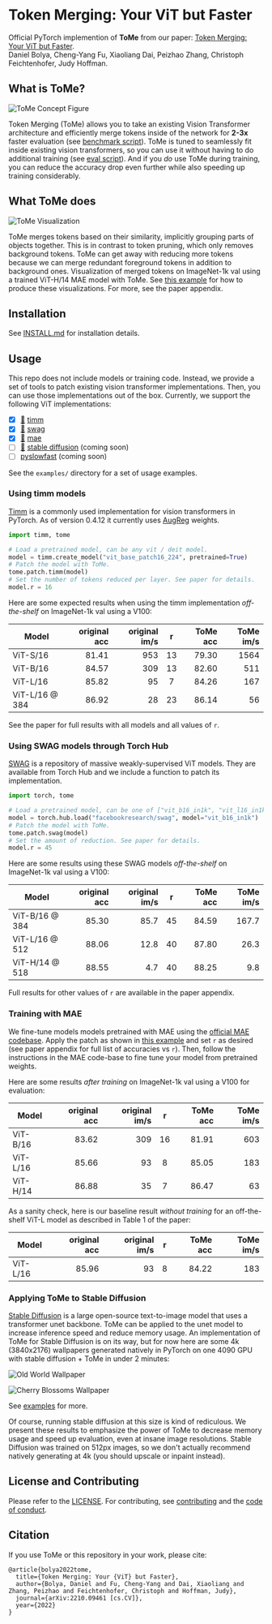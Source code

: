 # Token Merging: Your ViT but Faster

Official PyTorch implemention of **ToMe** from our paper: [Token Merging: Your ViT but Faster](https://arxiv.org/abs/2210.09461).  
Daniel Bolya, Cheng-Yang Fu, Xiaoliang Dai, Peizhao Zhang, Christoph Feichtenhofer, Judy Hoffman.

## What is ToMe?
![ToMe Concept Figure](examples/images/concept_figure.png)

Token Merging (ToMe) allows you to take an existing Vision Transformer architecture and efficiently merge tokens inside of the network for **2-3x** faster evaluation (see [benchmark script](examples/1_benchmark_timm.ipynb)). ToMe is tuned to seamlessly fit inside existing vision transformers, so you can use it without having to do additional training (see [eval script](examples/0_validation_timm.ipynb)). And if you *do* use ToMe during training, you can reduce the accuracy drop even further while also speeding up training considerably.

## What ToMe does

![ToMe Visualization](examples/images/image_vis.png)

ToMe merges tokens based on their similarity, implicitly grouping parts of objects together. This is in contrast to token pruning, which only removes background tokens. ToMe can get away with reducing more tokens because we can merge redundant foreground tokens in addition to background ones. Visualization of merged tokens on ImageNet-1k val using a trained ViT-H/14 MAE model with ToMe. See [this example](examples/2_visualization_timm.ipynb) for how to produce these visualizations. For more, see the paper appendix.


## Installation
See [INSTALL.md](INSTALL.md) for installation details.


## Usage

This repo does not include models or training code. Instead, we provide a set of tools to patch existing vision transformer implementations. Then, you can use those implementations out of the box. Currently, we support the following ViT implementations:
 - [x] [🔗](#using-timm-models) [timm](https://github.com/rwightman/pytorch-image-models)
 - [x] [🔗](#using-swag-models-through-torch-hub) [swag](https://github.com/facebookresearch/SWAG)
 - [x] [🔗](#training-with-mae) [mae](https://github.com/facebookresearch/mae)
 - [ ] [🔗](#applying-tome-to-stable-diffusion) [stable diffusion](https://github.com/CompVis/stable-diffusion) (coming soon)
 - [ ] [pyslowfast](https://github.com/facebookresearch/SlowFast) (coming soon)

See the `examples/` directory for a set of usage examples.

### Using timm models

[Timm](https://github.com/rwightman/pytorch-image-models) is a commonly used implementation for vision transformers in PyTorch. As of version 0.4.12 it currently uses [AugReg](https://github.com/google-research/vision_transformer) weights.

```py
import timm, tome

# Load a pretrained model, can be any vit / deit model.
model = timm.create_model("vit_base_patch16_224", pretrained=True)
# Patch the model with ToMe.
tome.patch.timm(model)
# Set the number of tokens reduced per layer. See paper for details.
model.r = 16
```

Here are some expected results when using the timm implementation *off-the-shelf* on ImageNet-1k val using a V100:

| Model          | original acc | original im/s |  r | ToMe acc | ToMe im/s |
|----------------|-------------:|--------------:|:--:|---------:|----------:|
| ViT-S/16       |        81.41 |           953 | 13 |    79.30 |      1564 |
| ViT-B/16       |        84.57 |           309 | 13 |    82.60 |       511 |
| ViT-L/16       |        85.82 |            95 |  7 |    84.26 |       167 |
| ViT-L/16 @ 384 |        86.92 |            28 | 23 |    86.14 |        56 |

See the paper for full results with all models and all values of `r`.


### Using SWAG models through Torch Hub

[SWAG](https://github.com/facebookresearch/SWAG) is a repository of massive weakly-supervised ViT models. They are available from Torch Hub and we include a function to patch its implementation.

```py
import torch, tome

# Load a pretrained model, can be one of ["vit_b16_in1k", "vit_l16_in1k", or "vit_h14_in1k"].
model = torch.hub.load("facebookresearch/swag", model="vit_b16_in1k")
# Patch the model with ToMe.
tome.patch.swag(model)
# Set the amount of reduction. See paper for details.
model.r = 45
```

Here are some results using these SWAG models *off-the-shelf* on ImageNet-1k val using a V100:

| Model          | original acc | original im/s |  r | ToMe acc | ToMe im/s |
|----------------|-------------:|--------------:|:--:|---------:|----------:|
| ViT-B/16 @ 384 |        85.30 |          85.7 | 45 |    84.59 |     167.7 |
| ViT-L/16 @ 512 |        88.06 |          12.8 | 40 |    87.80 |      26.3 |
| ViT-H/14 @ 518 |        88.55 |           4.7 | 40 |    88.25 |       9.8 |

Full results for other values of `r` are available in the paper appendix.


### Training with MAE

We fine-tune models models pretrained with MAE using the [official MAE codebase](https://github.com/facebookresearch/mae). Apply the patch as shown in [this example](examples/4_example_mae.py) and set `r` as desired (see paper appendix for full list of accuracies vs `r`). Then, follow the instructions in the MAE code-base to fine tune your model from pretrained weights.

Here are some results *after training* on ImageNet-1k val using a V100 for evaluation:

| Model          | original acc | original im/s |  r | ToMe acc | ToMe im/s |
|----------------|-------------:|--------------:|:--:|---------:|----------:|
| ViT-B/16       |        83.62 |           309 | 16 |    81.91 |       603 |
| ViT-L/16       |        85.66 |            93 |  8 |    85.05 |       183 |
| ViT-H/14       |        86.88 |            35 |  7 |    86.47 |        63 |

As a sanity check, here is our baseline result *without training* for an off-the-shelf ViT-L model as described in Table 1 of the paper:

| Model          | original acc | original im/s |  r | ToMe acc | ToMe im/s |
|----------------|-------------:|--------------:|:--:|---------:|----------:|
| ViT-L/16       |        85.96 |            93 |  8 |    84.22 |       183 |


### Applying ToMe to Stable Diffusion

[Stable Diffusion](https://github.com/CompVis/stable-diffusion) is a large open-source text-to-image model that uses a transformer unet backbone. ToMe can be applied to the unet model to increase inference speed and reduce memory usage. An implementation of ToMe for Stable Diffusion is on its way, but for now here are some 4k (3840x2176) wallpapers generated natively in PyTorch on one 4090 GPU with stable diffusion + ToMe in under 2 minutes:

![Old World Wallpaper](examples/images/wallpapers/old_world.jpg)

![Cherry Blossoms Wallpaper](examples/images/wallpapers/cherry_blossoms.jpg)

See [examples](examples/images/wallpapers/) for more.

Of course, running stable diffusion at this size is kind of rediculous. We present these results to emphasize the power of ToMe to decrease memory usage and speed up evaluation, even at insane image resolutions. Stable Diffusion was trained on 512px images, so we don't actually recommend natively generating at 4k (you should upscale or inpaint instead).

## License and Contributing

Please refer to the [LICENSE](LICENSE). For contributing, see [contributing](CONTRIBUTING.md) and the [code of conduct](CODE_OF_CONDUCT.md).

## Citation
If you use ToMe or this repository in your work, please cite:
```
@article{bolya2022tome,
  title={Token Merging: Your {ViT} but Faster},
  author={Bolya, Daniel and Fu, Cheng-Yang and Dai, Xiaoliang and Zhang, Peizhao and Feichtenhofer, Christoph and Hoffman, Judy},
  journal={arXiv:2210.09461 [cs.CV]},
  year={2022}
}
```
